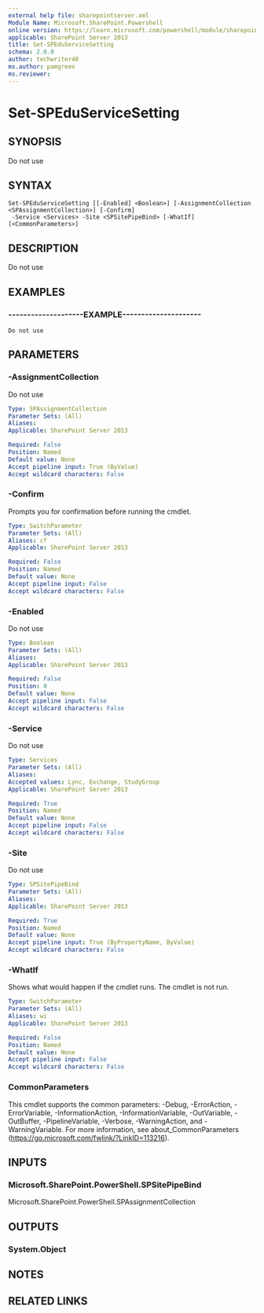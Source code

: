 ```yaml
---
external help file: sharepointserver.xml
Module Name: Microsoft.SharePoint.Powershell
online version: https://learn.microsoft.com/powershell/module/sharepoint-server/set-speduservicesetting
applicable: SharePoint Server 2013
title: Set-SPEduServiceSetting
schema: 2.0.0
author: techwriter40
ms.author: pamgreen
ms.reviewer:
---
```


# Set-SPEduServiceSetting

## SYNOPSIS
Do not use


## SYNTAX

```
Set-SPEduServiceSetting [[-Enabled] <Boolean>] [-AssignmentCollection <SPAssignmentCollection>] [-Confirm]
 -Service <Services> -Site <SPSitePipeBind> [-WhatIf] [<CommonParameters>]
```

## DESCRIPTION
Do not use 


## EXAMPLES

### --------------------EXAMPLE---------------------
```
Do not use 
```




## PARAMETERS

### -AssignmentCollection
Do not use 

```yaml
Type: SPAssignmentCollection
Parameter Sets: (All)
Aliases: 
Applicable: SharePoint Server 2013

Required: False
Position: Named
Default value: None
Accept pipeline input: True (ByValue)
Accept wildcard characters: False
```

### -Confirm
Prompts you for confirmation before running the cmdlet.

```yaml
Type: SwitchParameter
Parameter Sets: (All)
Aliases: cf
Applicable: SharePoint Server 2013

Required: False
Position: Named
Default value: None
Accept pipeline input: False
Accept wildcard characters: False
```

### -Enabled
Do not use 

```yaml
Type: Boolean
Parameter Sets: (All)
Aliases: 
Applicable: SharePoint Server 2013

Required: False
Position: 0
Default value: None
Accept pipeline input: False
Accept wildcard characters: False
```

### -Service
Do not use 

```yaml
Type: Services
Parameter Sets: (All)
Aliases: 
Accepted values: Lync, Exchange, StudyGroup
Applicable: SharePoint Server 2013

Required: True
Position: Named
Default value: None
Accept pipeline input: False
Accept wildcard characters: False
```

### -Site
Do not use 

```yaml
Type: SPSitePipeBind
Parameter Sets: (All)
Aliases: 
Applicable: SharePoint Server 2013

Required: True
Position: Named
Default value: None
Accept pipeline input: True (ByPropertyName, ByValue)
Accept wildcard characters: False
```

### -WhatIf
Shows what would happen if the cmdlet runs.
The cmdlet is not run.

```yaml
Type: SwitchParameter
Parameter Sets: (All)
Aliases: wi
Applicable: SharePoint Server 2013

Required: False
Position: Named
Default value: None
Accept pipeline input: False
Accept wildcard characters: False
```

### CommonParameters
This cmdlet supports the common parameters: -Debug, -ErrorAction, -ErrorVariable, -InformationAction, -InformationVariable, -OutVariable, -OutBuffer, -PipelineVariable, -Verbose, -WarningAction, and -WarningVariable. For more information, see about_CommonParameters (https://go.microsoft.com/fwlink/?LinkID=113216).

## INPUTS

### Microsoft.SharePoint.PowerShell.SPSitePipeBind
Microsoft.SharePoint.PowerShell.SPAssignmentCollection

## OUTPUTS

### System.Object

## NOTES

## RELATED LINKS
